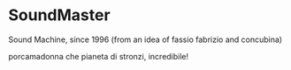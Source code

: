 # SoundMaster
Sound Machine, since 1996 (from an idea of fassio fabrizio and concubina)

porcamadonna che pianeta di stronzi, incredibile!
